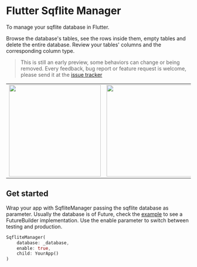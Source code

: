 # Flutter Sqflite Manager
To manage your sqflite database in Flutter. 

Browse the database's tables, see the rows inside them, empty tables and delete the entire database. 
Review your tables' columns and the corresponding column type.
> This is still an early preview, some behaviors can change or being removed. Every feedback, bug report or feature request is welcome, please send it at the <a href="https://github.com/mcrovero/flutter_sqflite_manager/issues">issue tracker</a>
<table>
  <tr>
    <td><img src="https://github.com/mcrovero/flutter_sqflite_manager/raw/master/assets/screen1.png" width="250"></td>
    <td><img src="https://github.com/mcrovero/flutter_sqflite_manager/raw/master/assets/screen2.png" width="250"></td>
    <td><img src="https://github.com/mcrovero/flutter_sqflite_manager/raw/master/assets/screen3.png" width="250"></td>
  </tr>
</table>

## Get started
Wrap your app with SqfliteManager passing the sqflite database as parameter. 
Usually the database is of Future<Database>, check the <a href="https://github.com/mcrovero/flutter_sqflite_manager/tree/master/example">example</a> to see a FutureBuilder implementation.
Use the enable parameter to switch between testing and production.
```dart
SqfliteManager(
    database: _database,
    enable: true,
    child: YourApp()
)
```
